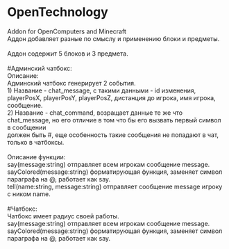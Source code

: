 # OpenTechnology<br>
Addon for OpenComputers and Minecraft<br>
Аддон добавляет разные по смыслу и применению блоки и предметы.<br>
<br>
Аддон содержит 5 блоков и 3 предмета.<br>
<br>
#Админский чатбокс:<br>
  Описание:<br>
    Админский чатбокс генерирует 2 события.<br>
     1) Название - chat_message, с такими данными - id изменения, playerPosX, playerPosY, playerPosZ, дистанция до игрока, имя игрока, сообщение.<br>
     2) Название - chat_command, возращает данные те же что chat_message, но его отличие в том что бы его вызвать первый символ в сообщении<br> должен быть #, еще особенность такие сообщения не попадают в чат, только в чатбоксы.<br>
  <br>
  Описание функции:<br>
  say(message:string) отправляет всем игрокам сообщение message.<br>
  sayColored(message:string) форматирующая функция, заменяет символ параграфа на @, работает как say.<br>
  tell(name:string, message:string) отправляет сообщение message игроку с ником name.<br>
<br>
#Чатбокс:<br>
  Чатбокс имеет радиус своей работы.<br>
  say(message:string) отправляет всем игрокам сообщение message.<br>
  sayColored(message:string) форматирующая функция, заменяет символ параграфа на @, работает как say.<br>
